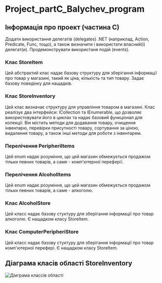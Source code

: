 # Project_partC_Balychev_program
## Інформація про проект (частина С)
Додати використання делегатів (delegates) .NET (наприклад, Action, Predicate, Func, тощо), а також визначити і використати власний(і) делегат(и). Продемонструвати використаня подій (events).
### Клас StoreItem
Цей абстрактий клас надає базову структуру для зберігання інформації про товар у магазині, такий як ціна, кількість та тип товару. Задає базову поведінку для нащадків.
### Клас StoreInventory
Цей клас визначає структуру для управління товаром в магазині. Клас реалізує два інтерфейси: ICollection та IEnumerable<StoreItem>, що дозволяє використовувати його в циклах та надає базовий функціонал для колекції. Він містить методи для додавання товару, очищення інвентарю, перевірки присутності товару, сортування за ціною, видалення товару, а також інші методи для роботи з інвентарем.
### Перелічення PeripheriItems
Цей enum надає розуміння, що цей магазин обмежується продажом тільки певних товарів, а саме - комп'ютерної переферії.
### Перелічення AlcoholItems
Цей enum надає розуміння, що цей магазин обмежується продажом тільки певних товарів, а саме - алкоголю.
### Клас AlcoholStore
Цей класс надає базову стуктуру для зберігання інформації про товар алкоголю. Є нащадком класу StoreItem.
### Клас ComputerPeripheriStore
Цей класс надає базову стуктуру для зберігання інформації про товар комп'ютерної перефері. Є нащадком класу StoreItem.
## Діаграма класів області StoreInventory
![Діиграма классів області](https://github.com/NorthDice/Project_partC_Balychev_Program/blob/master/Project_part%D0%A1_Balychev_diagram%20.png)
